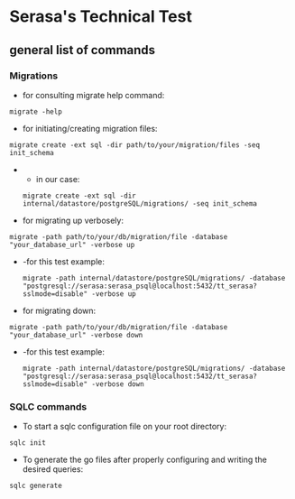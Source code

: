# Serasa's Technical Test

## general list of commands

### Migrations

- for consulting migrate help command:
```shell
migrate -help
```

- for initiating/creating migration files:
```shell
migrate create -ext sql -dir path/to/your/migration/files -seq init_schema
```
-
    - in our case:
    ```shell
    migrate create -ext sql -dir internal/datastore/postgreSQL/migrations/ -seq init_schema
    ```
  
- for migrating up verbosely:
```shell
migrate -path path/to/your/db/migration/file -database "your_database_url" -verbose up
```

-   -for this test example:
    ```shell
    migrate -path internal/datastore/postgreSQL/migrations/ -database "postgresql://serasa:serasa_psql@localhost:5432/tt_serasa?sslmode=disable" -verbose up
    ```

- for migrating down:
```shell
migrate -path path/to/your/db/migration/file -database "your_database_url" -verbose down
```

-   -for this test example:
    ```shell
    migrate -path internal/datastore/postgreSQL/migrations/ -database "postgresql://serasa:serasa_psql@localhost:5432/tt_serasa?sslmode=disable" -verbose down
    ```
    
### SQLC commands

- To start a sqlc configuration file on your root directory:
```shell
sqlc init
```

- To generate the go files after properly configuring and writing the desired queries:
```shell
sqlc generate
```

